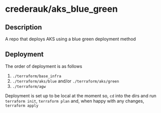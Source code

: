 # crederauk/aks_blue_green

## Description 
A repo that deploys AKS using a blue green deployment method

## Deployment

The order of deployment is as follows
1. `./terraform/base_infra`
2. `./terraform/aks/blue` and/or  `./terraform/aks/green`
3. `./terraform/agw`

Deployment is set up to be local at the moment so, `cd` into the dirs and run `terraform init`, `terraform plan` and, when happy with any changes, `terraform apply`
